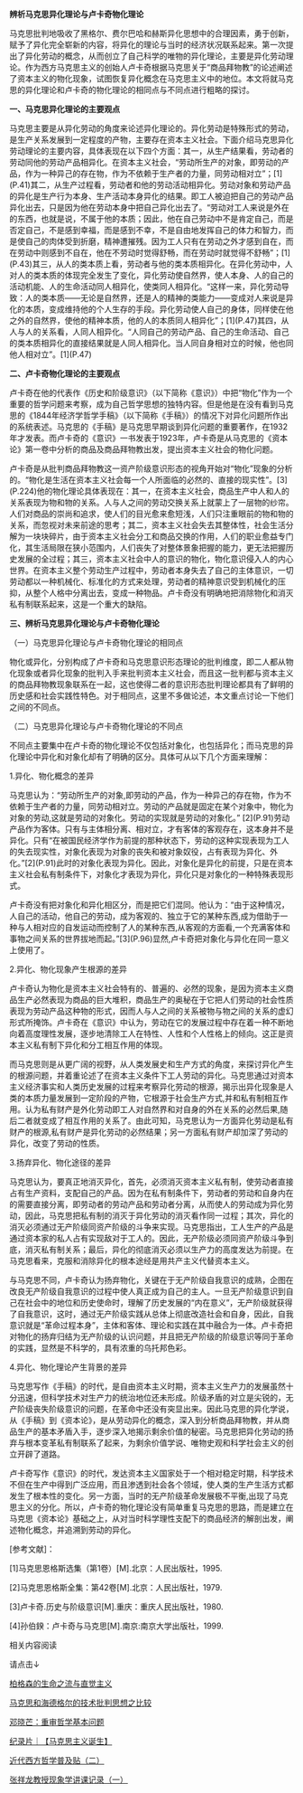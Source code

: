 **辨析马克思异化理论与卢卡奇物化理论**

马克思批判地吸收了黑格尔、费尔巴哈和赫斯异化思想中的合理因素，勇于创新，赋予了异化完全崭新的内容，将异化的理论与当时的经济状况联系起来。第一次提出了异化劳动的概念，从而创立了自己科学的唯物的异化理论，主要是异化劳动理论。作为西方马克思主义的创始人卢卡奇根据马克思关于“商品拜物教”的论述阐述了资本主义的物化现象，试图恢复异化概念在马克思主义中的地位。本文将就马克思的异化理论和卢卡奇的物化理论的相同点与不同点进行粗略的探讨。

**一、马克思异化理论的主要观点**

马克思主要是从异化劳动的角度来论述异化理论的。异化劳动是特殊形式的劳动，是生产关系发展到一定程度的产物，主要存在资本主义社会。下面介绍马克思异化劳动理论的主要内容，具体表现在以下四个方面：其一，从生产结果看，劳动者的劳动同他的劳动产品相异化。在资本主义社会，“劳动所生产的对象，即劳动的产品，作为一种异己的存在物，作为不依赖于生产者的力量，同劳动相对立”；\[1\](P.41)其二，从生产过程看，劳动者和他的劳动活动相异化。劳动对象和劳动产品的异化是生产行为本身、生产活动本身异化的结果。即工人被迫把自己的劳动产品异化出去，只是因为他在劳动本身中把自己异化出去了。“劳动对工人来说是外在的东西，也就是说，不属于他的本质；因此，他在自己劳动中不是肯定自己，而是否定自己，不是感到幸福，而是感到不幸，不是自由地发挥自己的体力和智力，而是使自己的肉体受到折磨，精神遭摧残。因为工人只有在劳动之外才感到自在，而在劳动中则感到不自在，他在不劳动时觉得舒畅，而在劳动时就觉得不舒畅”；\[1\](P.43)其三，从人的类本质上看，劳动者与他的类本质相异化。在异化劳动中，人对人的类本质的体现完全发生了变化，异化劳动使自然界，使人本身、人的自己的活动机能、人的生命活动同人相异化，使类同人相异化。“这样一来，异化劳动导致：人的类本质——无论是自然界，还是人的精神的类能力——变成对人来说是异化的本质，变成维持他的个人生存的手段。异化劳动使人自己的身体，同样使在他之外的自然界，使他的精神本质，他的人的本质同人相异化”；\[1\](P.47)其四，从人与人的关系看，人同人相异化。“人同自己的劳动产品、自己的生命活动、自己的类本质相异化的直接结果就是人同人相异化。当人同自身相对立的时候，他也同他人相对立”。\[1\](P.47)

**二、卢卡奇物化理论的主要观点**

卢卡奇在他的代表作《历史和阶级意识》（以下简称《意识》）中把“物化”作为一个重要的哲学问题来考察，成为自己哲学思想的独特内容。但是他是在没有看到马克思的《1844年经济学哲学手稿》（以下简称《手稿》）的情况下对异化问题所作出的系统表述。马克思的《手稿》是马克思早期谈到异化问题的重要著作，在1932年才发表。而卢卡奇的《意识》一书发表于1923年，卢卡奇是从马克思的《资本论》第一卷中分析的商品及商品拜物教出发，提出资本主义社会的物化问题。

卢卡奇是从批判商品拜物教这一资产阶级意识形态的视角开始对“物化”现象的分析的。“物化是生活在资本主义社会每一个人所面临的必然的、直接的现实性”。\[3\](P.224)他的物化理论具体表现在：其一，在资本主义社会，商品生产中人和人的关系表现为物和物的关系。人与人之间的劳动交换关系上就蒙上了一层物的纱帘。人们对商品的崇尚和追求，使人们的目光愈来愈短浅，人们只注重眼前的物和物的关系，而忽视对未来前途的思考；其二，资本主义社会失去其整体性，社会生活分解为一块块碎片，由于资本主义社会分工和商品交换的作用，人们的职业愈益专门化，其生活局限在狭小范围内，人们丧失了对整体景象把握的能力，更无法把握历史发展的全过程；其三，资本主义社会中人的意识的物化，物化意识侵入人的内心世界。在资本主义整个劳动生产过程中，劳动者本身失去了自己的主体意识，一切劳动都以一种机械化、标准化的方式来处理，劳动者的精神意识受到机械化的压抑，从整个人格中分离出去，变成一种物品。卢卡奇没有明确地把消除物化和消灭私有制联系起来，这是一个重大的缺陷。

**三、辨析马克思异化理论与卢卡奇物化理论**

（一）马克思异化理论与卢卡奇物化理论的相同点

物化或异化，分别构成了卢卡奇和马克思意识形态理论的批判维度，即二人都从物化现象或者异化现象的批判入手来批判资本主义社会，而且这一批判都与资本主义的商品拜物教现象联系在一起，这也使得二者的意识形态批判理论都具有了鲜明的历史感和社会实践性特色。对于相同点，这里不多做论述，本文重点讨论一下他们之间的不同点。

（二）马克思异化理论与卢卡奇物化理论的不同点

不同点主要集中在卢卡奇的物化理论不仅包括对象化，也包括异化；而马克思的异化理论中异化和对象化却有了明确的区分。具体可从以下几个方面来理解：

1.异化、物化概念的差异

马克思认为：“劳动所生产的对象,即劳动的产品，作为一种异己的存在物，作为不依赖于生产者的力量，同劳动相对立。劳动的产品就是固定在某个对象中，物化为对象的劳动,这就是劳动的对象化。劳动的实现就是劳动的对象化。” \[2\](P.91)劳动产品作为客体。只有与主体相分离、相对立，才有客体的客观存在，这本身并不是异化。只有“在被国民经济学作为前提的那种状态下，劳动的这种实现表现为工人的失去现实性，对象化表现为对象的丧失和被对象奴役，占有表现为异化、外化。”\[2\](P.91)此时的对象化表现为异化。因此，对象化是异化的前提，只是在资本主义社会私有制条件下，对象化才表现为异化，异化只是对象化的一种特殊表现形式。

卢卡奇没有把对象化和异化相区分，而是把它们混同。他认为：“由于这种情况，人自己的活动，他自己的劳动，成为客观的、独立于它的某种东西,成为借助于一种与人相对应的自发运动而控制了人的某种东西,从客观的方面看,一个充满客体和事物之间关系的世界拔地而起。”\[3\](P.96)显然,卢卡奇把对象化与异化在同一意义上使用了。

2.异化、物化现象产生根源的差异

卢卡奇认为物化是资本主义社会特有的、普遍的、必然的现象，是因为资本主义商品生产必然表现为商品的巨大堆积，商品生产的奥秘在于它把人们劳动的社会性质表现为劳动产品这种物的形式，因而人与人之间的关系被物与物之间的关系的虚幻形式所掩饰。卢卡奇在《意识》中认为，劳动在它的发展过程中存在着一种不断地向着高度理性发展，逐步地清除工人在特性、人性和个人性格上的倾向。这正是资本主义私有制下异化和分工相互作用的体现。

而马克思则是从更广阔的视野，从人类发展史和生产方式的角度，来探讨异化产生的根源问题，并着重论述了在资本主义条件下工人劳动的异化。马克思通过对资本主义经济事实和人类历史发展的过程来考察异化劳动的根源，揭示出异化现象是人类的本质力量发展到一定阶段的产物，它根源于社会生产方式,并和私有制相互作用。认为私有财产是外化劳动即工人对自然界和对自身的外在关系的必然后果,随后二者就变成了相互作用的关系了。由此可知，马克思认为一方面异化劳动是私有财产的根源,私有财产是异化劳动的必然结果；另一方面私有财产却加深了劳动的异化，改变了劳动的性质。

3.扬弃异化、物化途径的差异

马克思认为，要真正地消灭异化，首先，必须消灭资本主义私有制，使劳动者直接占有生产资料，支配自己的产品。因为在私有制条件下，劳动者的劳动和自身内在的需要直接分离，即劳动者的劳动产品和劳动者分离，从而使人的劳动成为异化劳动，因此，马克思把私有制的消灭于异化劳动的消灭看作同一过程；其次，异化的消灭必须通过无产阶级同资产阶级的斗争来实现。马克思指出，工人生产的产品是通过资本家的私人占有实现敌对于工人的。因此，无产阶级必须同资产阶级斗争到底，消灭私有制关系；最后，异化的彻底消灭必须以生产力的高度发达为前提。在马克思看来，克服和消除异化的根本途经是用共产主义代替资本主义。

与马克思不同，卢卡奇认为扬弃物化，关键在于无产阶级自我意识的成熟，企图在改良无产阶级自我意识的过程中使人真正成为自己的主人。一旦无产阶级意识到自己在社会中的地位和历史使命时，理解了历史发展的“内在意义”，无产阶级就获得了自我意识，这时，通过无产阶级实践从总体上彻底改造社会和自身，因此，自我意识就是“革命过程本身”，主体和客体、理论和实践在其中融合为一体。卢卡奇把对物化的扬弃归结为无产阶级的认识问题，并且把无产阶级的阶级意识等同于革命的实践，显然是不科学的，具有浓重的乌托邦色彩。

4.异化、物化理论产生背景的差异

马克思写作《手稿》的时代，是自由资本主义时期，资本主义生产力的发展虽然十分迅速，但科学技术对生产力的统治地位还未形成。阶级矛盾的对立是尖锐的，无产阶级丧失阶级意识的问题，在革命中还没有突显出来。因此马克思的异化学说，从《手稿》到《资本论》，是从劳动异化的概念，深入到分析商品拜物教，并从商品生产的基本矛盾入手，逐步深入地揭示剩余价值的秘密。马克思把异化劳动的扬弃与根本变革私有制联系了起来，为剩余价值学说、唯物史观和科学社会主义的创立开辟了道路。

卢卡奇写作《意识》的时代，发达资本主义国家处于一个相对稳定时期，科学技术不但在生产中得到广泛应用，而且渗透到社会各个领域，使人类的生产生活方式都发生了根本性的变化。另一方面，当时的无产阶级革命发展极不平衡,出现了马克思主义的分化。所以，卢卡奇的物化理论没有简单重复马克思的思路，而是建立在马克思《资本论》基础之上，从对当时科学理性支配下的商品经济的解剖出发，阐述物化概念，并追溯到劳动的异化。

\[参考文献\]：

\[1\]马克思恩格斯选集（第1卷）\[M\].北京：人民出版社，1995.

\[2\]马克思恩格斯全集：第42卷\[M\].北京：人民出版社，1979.

\[3\]卢卡奇.历史与阶级意识\[M\].重庆：重庆人民出版社，1980.

\[4\]孙伯鍨：卢卡奇与马克思\[M\].南京:南京大学出版社，1999.

相关内容阅读

请点击↓

[柏格森的生命之流与直觉主义](http://mp.weixin.qq.com/s?__biz=MzAwNDM0ODE0OA==&mid=2247483870&idx=2&sn=dd6be9e4867e8213d32924d65fd0ab52&chksm=9b2c0045ac5b895332d3a9af82409b20e8bd0216030707d7a016fc09a87335d33272996af802&scene=21#wechat_redirect)  

[马克思和海德格尔的技术批判思想之比较](http://mp.weixin.qq.com/s?__biz=MzAwNDM0ODE0OA==&mid=2247484617&idx=3&sn=51c94d2a8791e4cc0725ee3b19e296b6&chksm=9b2c0552ac5b8c44a898b3e5627caa3e03632b9f482b376ad73461346d355aba60e24f5e6f15&scene=21#wechat_redirect)  

[邓晓芒：重审哲学基本问题](http://mp.weixin.qq.com/s?__biz=MzAwNDM0ODE0OA==&mid=2247484599&idx=3&sn=893a8413a9c1091611a8f4daba9ee22b&chksm=9b2c052cac5b8c3a87e10ae676e65398cc2e3b4c9b1e1792044a7ed698106f711ded4dd8b139&scene=21#wechat_redirect)  

[纪录片｜【马克思主义诞生】](http://mp.weixin.qq.com/s?__biz=MzAwNDM0ODE0OA==&mid=2247484422&idx=3&sn=952b72b48859e7da398d3af1734f7444&chksm=9b2c059dac5b8c8b99f763f6d4b335076b7cde4cadebf6cc98660ebe64df7717e2f9b9bdd703&scene=21#wechat_redirect)  

[近代西方哲学普及贴（二）](http://mp.weixin.qq.com/s?__biz=MzAwNDM0ODE0OA==&mid=2247484533&idx=2&sn=e2757c63ca8c9ad82cb2c594d9bccb1a&chksm=9b2c05eeac5b8cf84ed952892c8c925f620380b91857c36fad6e037337bd601ab5fa97ec3ded&scene=21#wechat_redirect)  

[张祥龙教授现象学讲课记录（一）](http://mp.weixin.qq.com/s?__biz=MzAwNDM0ODE0OA==&mid=2247484615&idx=1&sn=c3c68dc69e8bd10c65f3d1a42411b1c7&chksm=9b2c055cac5b8c4a20c50bcb57ec3f37342f4217330e7799be12e8625444416c3437dd53de8d&scene=21#wechat_redirect)